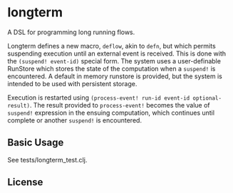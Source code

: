 # longterm

A DSL for programming long running flows. 

Longterm defines a new macro, `deflow`, akin to `defn`, but which  permits suspending execution until an external event is received. This is done with the `(suspend! event-id)` special form. The system uses a user-definable RunStore which stores the state of the computation when a `suspend!` is encountered. A default in memory runstore is provided, but the system is intended to be used with persistent storage. 

Execution is restarted using `(process-event! run-id event-id optional-result)`. The result provided to `process-event!` becomes the value of `suspend!` expression in the ensuing computation, which continues until complete or another `suspend!` is encountered.  

## Basic Usage

See tests/longterm_test.clj.

## License

